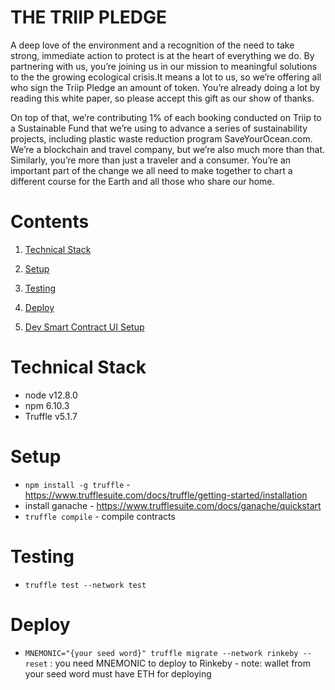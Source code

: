 # THE TRIIP PLEDGE

A deep love of the environment and a recognition of the need to take strong, immediate action to protect is at the heart of everything we do. By partnering with us, you’re joining us in our mission to meaningful solutions to the the growing ecological crisis.It means a lot to us, so we’re offering all who sign the Triip Pledge an amount of token. You’re already doing a lot by reading this white paper, so please accept this gift as our show of thanks.

On top of that, we’re contributing 1% of each booking conducted on Triip to a Sustainable Fund that we’re using to advance a series of sustainability projects, including plastic waste reduction program SaveYourOcean.com. We’re a blockchain and travel company, but we’re also much more than that. Similarly, you’re more than just a traveler and a consumer. You’re an important part of the change we all need to make together to chart a different course for the Earth and all those who share our home.

# Contents

 1. [Technical Stack](#technical-stack)
 2. [Setup](#setup)
 3. [Testing](#testing)
 4. [Deploy](#deploy)

 5. [Dev Smart Contract UI Setup](#smart-contract-ui-setup)

# Technical Stack

* node v12.8.0
* npm 6.10.3
* Truffle v5.1.7

# Setup
* `npm install -g truffle` - https://www.trufflesuite.com/docs/truffle/getting-started/installation
* install ganache - https://www.trufflesuite.com/docs/ganache/quickstart
* `truffle compile` - compile contracts

# Testing
* `truffle test --network test`

# Deploy
* `MNEMONIC="{your seed word}" truffle migrate --network rinkeby --reset` : you need MNEMONIC to deploy to Rinkeby - note: wallet from your seed word must have ETH for deploying
